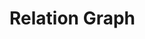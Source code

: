 <!--
 * @Description: 
 * @Author: Kotori Y
 * @Date: 2021-06-11 19:13:09
 * @LastEditors: Kotori Y
 * @LastEditTime: 2021-06-11 19:13:47
 * @FilePath: \relation-graph\README.md
 * @AuthorMail: kotori@cbdd.me
-->
# Relation Graph